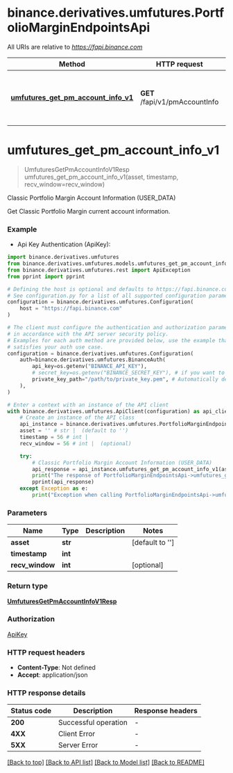 # binance.derivatives.umfutures.PortfolioMarginEndpointsApi

All URIs are relative to *https://fapi.binance.com*

Method | HTTP request | Description
------------- | ------------- | -------------
[**umfutures_get_pm_account_info_v1**](PortfolioMarginEndpointsApi.md#umfutures_get_pm_account_info_v1) | **GET** /fapi/v1/pmAccountInfo | Classic Portfolio Margin Account Information (USER_DATA)


# **umfutures_get_pm_account_info_v1**
> UmfuturesGetPmAccountInfoV1Resp umfutures_get_pm_account_info_v1(asset, timestamp, recv_window=recv_window)

Classic Portfolio Margin Account Information (USER_DATA)

Get Classic Portfolio Margin current account information.

### Example

* Api Key Authentication (ApiKey):

```python
import binance.derivatives.umfutures
from binance.derivatives.umfutures.models.umfutures_get_pm_account_info_v1_resp import UmfuturesGetPmAccountInfoV1Resp
from binance.derivatives.umfutures.rest import ApiException
from pprint import pprint

# Defining the host is optional and defaults to https://fapi.binance.com
# See configuration.py for a list of all supported configuration parameters.
configuration = binance.derivatives.umfutures.Configuration(
    host = "https://fapi.binance.com"
)

# The client must configure the authentication and authorization parameters
# in accordance with the API server security policy.
# Examples for each auth method are provided below, use the example that
# satisfies your auth use case.
configuration = binance.derivatives.umfutures.Configuration(
    auth=binance.derivatives.umfutures.BinanceAuth(
        api_key=os.getenv("BINANCE_API_KEY"),
        # secret_key=os.getenv("BINANCE_SECRET_KEY"), # if you want to use HMAC auth
        private_key_path="/path/to/private_key.pem", # Automatically detects RSA/Ed25519 private keys
    ),
)

# Enter a context with an instance of the API client
with binance.derivatives.umfutures.ApiClient(configuration) as api_client:
    # Create an instance of the API class
    api_instance = binance.derivatives.umfutures.PortfolioMarginEndpointsApi(api_client)
    asset = '' # str |  (default to '')
    timestamp = 56 # int | 
    recv_window = 56 # int |  (optional)

    try:
        # Classic Portfolio Margin Account Information (USER_DATA)
        api_response = api_instance.umfutures_get_pm_account_info_v1(asset, timestamp, recv_window=recv_window)
        print("The response of PortfolioMarginEndpointsApi->umfutures_get_pm_account_info_v1:\n")
        pprint(api_response)
    except Exception as e:
        print("Exception when calling PortfolioMarginEndpointsApi->umfutures_get_pm_account_info_v1: %s\n" % e)
```



### Parameters


Name | Type | Description  | Notes
------------- | ------------- | ------------- | -------------
 **asset** | **str**|  | [default to &#39;&#39;]
 **timestamp** | **int**|  | 
 **recv_window** | **int**|  | [optional] 

### Return type

[**UmfuturesGetPmAccountInfoV1Resp**](UmfuturesGetPmAccountInfoV1Resp.md)

### Authorization

[ApiKey](../README.md#ApiKey)

### HTTP request headers

 - **Content-Type**: Not defined
 - **Accept**: application/json

### HTTP response details

| Status code | Description | Response headers |
|-------------|-------------|------------------|
**200** | Successful operation |  -  |
**4XX** | Client Error |  -  |
**5XX** | Server Error |  -  |

[[Back to top]](#) [[Back to API list]](../README.md#documentation-for-api-endpoints) [[Back to Model list]](../README.md#documentation-for-models) [[Back to README]](../README.md)


